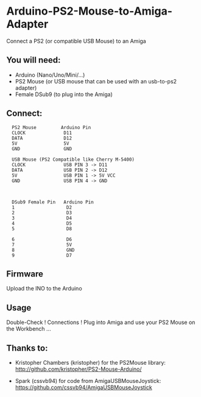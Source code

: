 # Arduino-PS2-Mouse-to-Amiga-Adapter
Connect a PS2 (or compatible USB Mouse) to an Amiga


## You will need:

  - Arduino (Nano/Uno/Mini/...)
  - PS2 Mouse (or USB mouse that can be used with an usb-to-ps2 adapter)
  - Female DSub9 (to plug into the Amiga)
  
## Connect:
```
  PS2 Mouse         Arduino Pin
  CLOCK              D11 
  DATA               D12
  5V                 5V
  GND                GND
  
  USB Mouse (PS2 Compatible like Cherry M-5400)
  CLOCK              USB PIN 3 -> D11
  DATA               USB PIN 2 -> D12
  5V                 USB PIN 1 -> 5V VCC
  GND                USB PIN 4 -> GND
  
 
  
  DSub9 Female Pin   Arduino Pin
  1                   D2
  2                   D3
  3                   D4
  4                   D5
  5                   D8
  
  6                   D6
  7                   5V
  8                   GND 
  9                   D7
```

## Firmware
Upload the INO to the Arduino 

## Usage
Double-Check ! Connections !
Plug into Amiga and use your PS2 Mouse on the Workbench ...


## Thanks to:

  - Kristopher Chambers (kristopher) for the PS2Mouse library:
    http://github.com/kristopher/PS2-Mouse-Arduino/
  
  
  - Spark (cssvb94) for code from AmigaUSBMouseJoystick:
    https://github.com/cssvb94/AmigaUSBMouseJoystick
    
  
  


 
  


